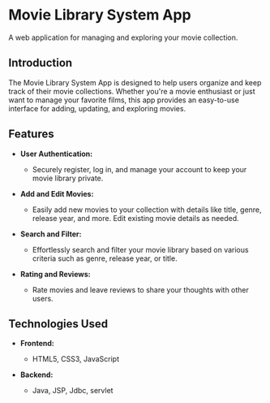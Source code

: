 # Movie Library System App

A web application for managing and exploring your movie collection.

## Introduction

The Movie Library System App is designed to help users organize and keep track of their movie collections. Whether you're a movie enthusiast or just want to manage your favorite films, this app provides an easy-to-use interface for adding, updating, and exploring movies.

## Features

- **User Authentication:**
  - Securely register, log in, and manage your account to keep your movie library private.

- **Add and Edit Movies:**
  - Easily add new movies to your collection with details like title, genre, release year, and more. Edit existing movie details as needed.

- **Search and Filter:**
  - Effortlessly search and filter your movie library based on various criteria such as genre, release year, or title.

- **Rating and Reviews:**
  - Rate movies and leave reviews to share your thoughts with other users.

## Technologies Used

- **Frontend:**
  - HTML5, CSS3, JavaScript

- **Backend:**
  - Java, JSP, Jdbc, servlet
